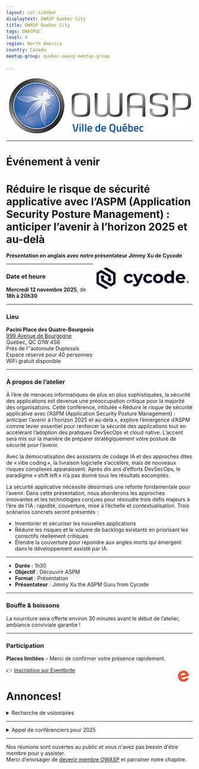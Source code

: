 ```yaml
---
layout: col-sidebar
displaytext: OWASP Quebec City
title: OWASP Quebec City
tags: OWASPQC
level: 4
region: North America
country: Canada
meetup-group: quebec-owasp-meetup-group

---
```

![Quebec City Chapter Logo](assets/images/ville_quebec_981x303.png)

---
<!--
  Ceci est un commentaire
-->
# Événement à venir

# Réduire le risque de sécurité applicative avec l’ASPM (Application Security Posture Management) : anticiper l’avenir à l’horizon 2025 et au-delà 

**Présentation en anglais avec notre présentateur Jimmy Xu de Cycode**

<img align="right" style="padding: 10px;" width="250px" src="assets/images/cropped-cycode_logo_R.webp"/>

---

### Date et heure

**Mercredi 12 novembre 2025**, de **18h à 20h30**

---

### Lieu

**Pacini Place des Quatre-Bourgeois**  
[999 Avenue de Bourgogne](https://maps.app.goo.gl/ZyRRzmQ3LAWuWZj99)  
Québec, QC G1W 4S6  
Près de l''autoroute Duplessis  
Espace réservé pour 40 personnes  
WiFi gratuit disponible

---

### À propos de l’atelier

À l’ère de menaces informatiques de plus en plus sophistiquées, la sécurité des applications est devenue une préoccupation critique pour la majorité des organisations. Cette conférence, intitulée « Réduire le risque de sécurité applicative avec l’ASPM (Application Security Posture Management) : anticiper l’avenir à l’horizon 2025 et au-delà », explore l’émergence d’ASPM comme levier essentiel pour renforcer la sécurité des applications tout en accélérant l’adoption des pratiques DevSecOps et cloud native. L’accent sera mis sur la manière de préparer stratégiquement votre posture de sécurité pour l’avenir.

Avec la démocratisation des assistants de codage IA et des approches dites de « vibe coding », la livraison logicielle s’accélère, mais de nouveaux risques complexes apparaissent. Après dix ans d’efforts DevSecOps, le paradigme « shift left » n’a pas donné tous les résultats escomptés.

La sécurité applicative nécessite désormais une refonte fondamentale pour l’avenir. Dans cette présentation, nous aborderons les approches innovantes et les technologies conçues pour résoudre trois défis majeurs à l’ère de l’IA : rapidité, couverture, mise à l’échelle et contextualisation. Trois scénarios concrets seront présentés :

- Inventorier et sécuriser les nouvelles applications
- Réduire les risques et le volume de backlogs existants en priorisant les correctifs réellement critiques
- Étendre la couverture pour répondre aux angles morts qui émergent dans le développement assisté par IA.

---

- **Durée** : 1h30
- **Objectif** : Découvrir ASPM
- **Format** : Présentation
- **Présentateur** : Jimmy Xu the ASPM Guru from Cycode
---

### Bouffe & boissons

La nourriture sera offerte environ 30 minutes avant le début de l’atelier, ambiance conviviale garantie !

---

### Participation

**Places limitées** – Merci de confirmer votre présence rapidement.

<img align="right" style="padding: 10px;" width="30px" src="assets/images/e_eventbrite.png"/>

👉 [Inscription sur Eventbrite](https://www.eventbrite.ca/e/reducing-application-security-risk-with-aspm-future-proofing-for-2025-tickets-1830042790249)

# Annonces!

<details>
  <summary> Recherche de volontaires</summary>

Si vous désirez vous investir dans votre chapitre local en tant que bénévole, ou que vous avez des idées pour bonifier notre offre, [écrivez-moi](mailto:patrick.leclerc@owasp.org). Nous recherchons des personnes intéressées à:

- Trouver des présentateurs de contenu liés à la sécurité applicative
- Organiser conférences, activités, formations, partenariats académiques
- Participer à la logistique du site web, liste de distribution, plateformes de diffusion et des médias sociaux
- Faire rayonner le domaine de la sécurité applicative et l'organisation OWASP en donnant des conférences
</details>


---
<details>
  <summary> Appel de conférenciers pour 2025</summary>

Voici à titre indicatif quelques idées de présentations en lien avec la sécurité applicative, vos sujets nous intéressent également, alors faites-nous en part!

- Démonstration d’utilisation d'outils de sécurité disponibles gratuitement ou open source
- Couverture d'un élément du Top 10 OWASP (ex : XXE, Insecure deserialization, Insufficient logging and monitoring)
- Méthodes, processus et outils de vérifications du code
- Exploitations de vulnérabilités, contournements de mécanismes de sécurité, comment les prévenir
- Sécurité des applications dans les architectures micro-service
- Enjeux et sécurité des API
- Retour sur expériences dans la résolution et/ou l'implantation de fonctions de sécurité
- Retours d'expérience, projets de recherches, discussions ouvertes, workshops, brainstorming, Etc.

Logistique :

- Les présentations ont généralement une durée de 40 minutes à 75 minutes.
- Elles ont lieu préférablement un mardi ou mercredi dès 19h (toutefois nous sommes ouverts à prendre d'autres arrangements si nécessaire).
- Nous pouvons fournir la plateforme de diffusion, ou si vous préférez utiliser la vôtre du moment qu’elle est facilement accessible à tous.
- Le contenu de la présentation devrait nous être soumis au moins 2 semaines à l'avance afin que nous puissions vérifier qu'elle respecte les valeurs de neutralité et d'impartialité d’OWASP.

Notes :

- La neutralité et l'impartialité sont de mise, vos opinions sont bienvenues en autant qu'elles soient exprimées dans le respect.
- Toute intervention orale (présentation, formation) lors d'un meeting OWASP est soumise à l'acceptation préalable du règlement des conférenciers.
- La vente de produits est strictement interdite.
</details>


---
Nos réunions sont ouvertes au public et vous n'avez pas besoin d'être membre pour y assister.<br>
Merci d'envisager de [devenir membre OWASP](https://owasp.org/membership/) et parrainer notre chapitre.
